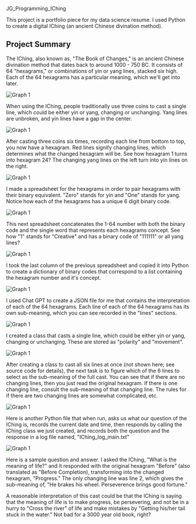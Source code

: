 JG_Programming_IChing

This project is a portfolio piece for my data science resume. I used Python to create a digital IChing (an ancient Chinese divination method).

## Project Summary

The IChing, also known as, "The Book of Changes," is an ancient Chinese divination method that dates back to around 1000 - 750 BC. It consists of 64 "hexagrams," or combinations of yin or yang lines, stacked six high. Each of the 64 hexagrams has a particular meaning, which we'll get into later.

![Graph 1](output/JG_IChing_01_Explanation_A_001.jpg)

When using the IChing, people traditionally use three coins to cast a single line, which could be either yin or yang, changing or unchanging. Yang lines are unbroken, and yin lines have a gap in the center.

![Graph 1](output/JG_IChing_02_Coins_A_001.jpg)

After casting three coins six times, recording each line from bottom to top, you now have a hexagram. Red lines signify changing lines, which determines what the changed hexagram will be. See how hexagram 1 turns into hexagram 24? The changing yang lines on the left turn into yin lines on the right.

![Graph 1](output/JG_IChing_03_Cast_A_001.jpg)

I made a spreadsheet for the hexagrams in order to pair hexagrams with their binary equivalent. "Zero" stands for yin and "One" stands for yang. Notice how each of the hexagrams has a unique 6 digit binary code.

![Graph 1](output/JG_IChing_04_Binary_A_001.jpg)

This next spreadsheet concatenates the 1-64 number with both the binary code and the single word that represents each hexagrams concept. See how "1" stands for "Creative" and has a binary code of "111111" or all yang lines?

![Graph 1](output/JG_IChing_05_Spreadsheet_A_001.jpg)

I took the last column of the previous spreadsheet and copied it into Python to create a dictionary of binary codes that correspond to a list containing the hexagram number and it's concept.

![Graph 1](output/JG_IChing_06_Dict_A_001.jpg)

I used Chat GPT to create a JSON file for me that contains the interpretation of each of the 64 hexagrams. Each line of each of the 64 hexagrams has its own sub-meaning, which you can see recorded in the "lines" sections.

![Graph 1](output/JG_IChing_07_JSON_A_001.jpg)

I created a class that casts a single line, which could be either yin or yang, changing or unchanging. These are stored as "polarity" and "movement".

![Graph 1](output/JG_IChing_08_Cast_Single_A_001.jpg)

After creating a class to cast all six lines at once (not shown here; see source code for details), the next task is to figure which of the 6 lines to select as the sub-meaning of the full cast. You can see that if there are no changing lines, then you just read the original hexagram. If there is one changing line, consult the sub-meaning of that changing line. The rules for if there are two changing lines are somewhat complicated, etc.

![Graph 1](output/JG_IChing_09_Change_Lines_A_001.jpg)

Here is another Python file that when run, asks us what our question of the IChing is, records the current date and time, then responds by calling the IChing class we just created, and records both the question and the response in a log file named, "IChing_log_main.txt"

![Graph 1](output/JG_IChing_10_Call_Class_A_001.jpg)

Here is a sample question and answer. I asked the IChing, "What is the meaning of life?" and it responded with the original hexagram "Before" (also translated as "Before Completion), transforming into the changed hexagram, "Progress." The only changing line was line 2, which gives the sub-meaning of, "He brakes his wheel. Perseverence brings good fortune."

A reasonable interpretation of this cast could be that the IChing is saying that the meaning of life is to make progress, be persevering, and not be in a hurry to "Cross the river" of life and make mistakes by "Getting his/her tail stuck in the water." Not bad for a 3000 year old book, right?
















